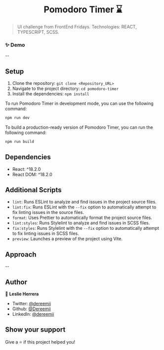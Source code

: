 

<h1 align="center">Pomodoro Timer ⌛</h1>

> UI challenge from FrontEnd Fridays. Technologies: REACT, TYPESCRIPT, SCSS.

### ✨ Demo

--


## Setup

1. Clone the repository:  `git clone <Repository_URL>`
2. Navigate to the project directory: `cd pomodoro-timer`
3. Install the dependencies: `npm install`


To run Pomodoro Timer in development mode, you can use the following command:

```bash
npm run dev
```

To build a production-ready version of Pomodoro Timer, you can run the following command:

```bash
npm run build
```

## Dependencies

- React: ^18.2.0
- React DOM: ^18.2.0

## Additional Scripts

- `lint`: Runs ESLint to analyze and find issues in the project source files.
- `lint:fix`: Runs ESLint with the `--fix` option to automatically attempt to fix linting issues in the source files.
- `format`: Uses Prettier to automatically format the project source files.
- `lint:styles`: Runs Stylelint to analyze and find issues in SCSS files.
- `fix:styles`: Runs Stylelint with the `--fix` option to automatically attempt to fix linting issues in SCSS files.
- `preview`: Launches a preview of the project using Vite.

## Approach

--

## Author

👤 **Leslie Herrera**

* Twitter: [@dereemii](https://twitter.com/dereemii)
* Github: [@Dereemii](https://github.com/Dereemii)
* LinkedIn: [@dereemii](https://linkedin.com/in/dereemii)

## Show your support

Give a ⭐️ if this project helped you!


